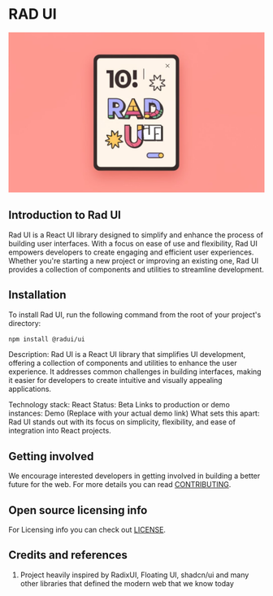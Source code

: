 # RAD UI

![RAD UI](./assets/images/rad-ui-poster.jpg)

## Introduction to Rad UI

Rad UI is a React UI library designed to simplify and enhance the process of building user interfaces. With a focus on ease of use and flexibility, Rad UI empowers developers to create engaging and efficient user experiences. Whether you're starting a new project or improving an existing one, Rad UI provides a collection of components and utilities to streamline development.

## Installation

To install Rad UI, run the following command from the root of your project's directory:

```bash
npm install @radui/ui
```

Description: Rad UI is a React UI library that simplifies UI development, offering a collection of components and utilities to enhance the user experience. It addresses common challenges in building interfaces, making it easier for developers to create intuitive and visually appealing applications.

Technology stack: React
Status: Beta
Links to production or demo instances: Demo (Replace with your actual demo link)
What sets this apart: Rad UI stands out with its focus on simplicity, flexibility, and ease of integration into React projects.
<!-- 

## Dependencies

Describe any dependencies that must be installed for this software to work.
This includes programming languages, databases or other storage mechanisms, build tools, frameworks, and so forth.
If specific versions of other software are required, or known not to work, call that out.

## Usage

Show users how to use the software.
Be specific.
Use appropriate formatting when showing code snippets.

## How to test the software

If the software includes automated tests, detail how to run those tests.

## Known issues

Document any known significant shortcomings with the software.

## Getting help

Instruct users how to get help with this software; this might include links to an issue tracker, wiki, mailing list, etc.

**Example**

If you have questions, concerns, bug reports, etc, please file an issue in this repository's Issue Tracker. -->

## Getting involved

We encourage interested developers in getting involved in building a better future for the web.
For more details you can read [CONTRIBUTING](CONTRIBUTING.md).

## Open source licensing info

For Licensing info you can check out [LICENSE](LICENSE).

## Credits and references

1. Project heavily inspired by RadixUI, Floating UI, shadcn/ui and many other libraries that defined the modern web that we know today
